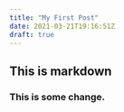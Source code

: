 ```yaml
---
title: "My First Post"
date: 2021-03-21T19:16:51Z
draft: true
---
```

## This is markdown
### This is some change. 
